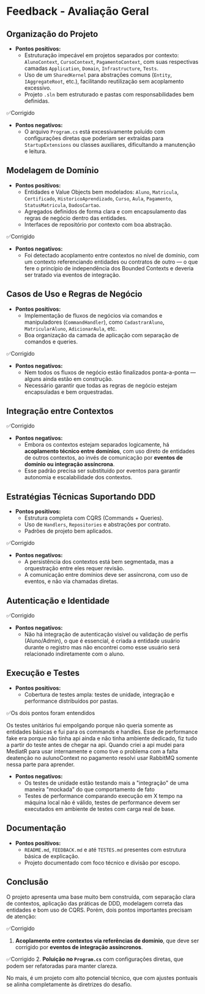 # Feedback - Avaliação Geral

## Organização do Projeto
- **Pontos positivos:**
  - Estruturação impecável em projetos separados por contexto: `AlunoContext`, `CursoContext`, `PagamentoContext`, com suas respectivas camadas `Application`, `Domain`, `Infrastructure`, `Tests`.
  - Uso de um `SharedKernel` para abstrações comuns (`Entity`, `IAggregateRoot`, etc.), facilitando reutilização sem acoplamento excessivo.
  - Projeto `.sln` bem estruturado e pastas com responsabilidades bem definidas.

✅Corrigido
- **Pontos negativos:**
  - O arquivo `Program.cs` está excessivamente poluído com configurações diretas que poderiam ser extraídas para `StartupExtensions` ou classes auxiliares, dificultando a manutenção e leitura.

## Modelagem de Domínio
- **Pontos positivos:**
  - Entidades e Value Objects bem modelados: `Aluno`, `Matricula`, `Certificado`, `HistoricoAprendizado`, `Curso`, `Aula`, `Pagamento`, `StatusMatricula`, `DadosCartao`.
  - Agregados definidos de forma clara e com encapsulamento das regras de negócio dentro das entidades.
  - Interfaces de repositório por contexto com boa abstração.

✅Corrigido
- **Pontos negativos:**
  - Foi detectado acoplamento entre contextos no nível de domínio, com um contexto referenciando entidades ou contratos de outro — o que fere o princípio de independência dos Bounded Contexts e deveria ser tratado via eventos de integração.

## Casos de Uso e Regras de Negócio
- **Pontos positivos:**
  - Implementação de fluxos de negócios via comandos e manipuladores (`CommandHandler`), como `CadastrarAluno`, `MatricularAluno`, `AdicionarAula`, etc.
  - Boa organização da camada de aplicação com separação de comandos e queries.

✅Corrigido
- **Pontos negativos:**
  - Nem todos os fluxos de negócio estão finalizados ponta-a-ponta — alguns ainda estão em construção.
  - Necessário garantir que todas as regras de negócio estejam encapsuladas e bem orquestradas.

## Integração entre Contextos
✅Corrigido
- **Pontos negativos:**
  - Embora os contextos estejam separados logicamente, há **acoplamento técnico entre domínios**, com uso direto de entidades de outros contextos, ao invés de comunicação por **eventos de domínio ou integração assíncrona**.
  - Esse padrão precisa ser substituído por eventos para garantir autonomia e escalabilidade dos contextos.

## Estratégias Técnicas Suportando DDD
- **Pontos positivos:**
  - Estrutura completa com CQRS (Commands + Queries).
  - Uso de `Handlers`, `Repositories` e abstrações por contrato.
  - Padrões de projeto bem aplicados.

✅Corrigido
- **Pontos negativos:**
  - A persistência dos contextos está bem segmentada, mas a orquestração entre eles requer revisão.
  - A comunicação entre domínios deve ser assíncrona, com uso de eventos, e não via chamadas diretas.

## Autenticação e Identidade

✅Corrigido
- **Pontos negativos:**
  - Não há integração de autenticação visível ou validação de perfis (Aluno/Admin), o que é essencial, é criada a entidade usuário durante o registro mas não encontrei como esse usuário será relacionado indiretamente com o aluno.

## Execução e Testes
- **Pontos positivos:**
  - Cobertura de testes ampla: testes de unidade, integração e performance distribuídos por pastas.

✅Os dois pontos foram entendidos

Os testes unitários fui empolgando porque não queria somente as entidades básicas e fui para os commands e handles. 
Esse de performance fake era porque não tinha api ainda e não tinha ambiente dedicado, fiz tudo a partir do teste antes de chegar na api.
Quando criei a api mudei para MediatR para usar internamente e como tive o problema com a falta deatenção no aulunoContext no pagamento resolvi usar RabbitMQ somente nessa parte para aprender.

- **Pontos negativos:**
  - Os testes de unidade estão testando mais a "integração" de uma maneira "mockada" do que comportamento de fato
  - Testes de performance comparando execução em X tempo na máquina local não é válido, testes de performance devem ser executados em ambiente de testes com carga real de base.

## Documentação
- **Pontos positivos:**
  - `README.md`, `FEEDBACK.md` e até `TESTES.md` presentes com estrutura básica de explicação.
  - Projeto documentado com foco técnico e divisão por escopo.

## Conclusão

O projeto apresenta uma base muito bem construída, com separação clara de contextos, aplicação das práticas de DDD, modelagem correta das entidades e bom uso de CQRS. Porém, dois pontos importantes precisam de atenção:

✅Corrigido
1. **Acoplamento entre contextos via referências de domínio**, que deve ser corrigido por **eventos de integração assíncronos**.

✅Corrigido
2. **Poluição no `Program.cs`** com configurações diretas, que podem ser refatoradas para manter clareza.


No mais, é um projeto com alto potencial técnico, que com ajustes pontuais se alinha completamente às diretrizes do desafio.

